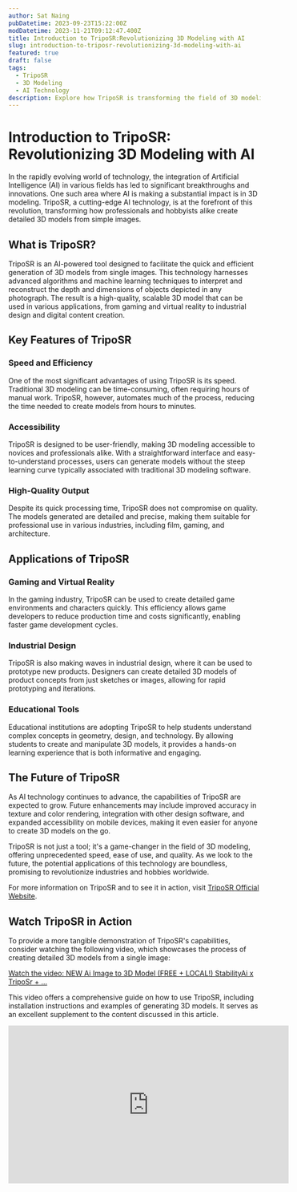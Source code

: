 ```yaml
---
author: Sat Naing
pubDatetime: 2023-09-23T15:22:00Z
modDatetime: 2023-11-21T09:12:47.400Z
title: Introduction to TripoSR:Revolutionizing 3D Modeling with AI
slug: introduction-to-triposr-revolutionizing-3d-modeling-with-ai
featured: true
draft: false
tags:
  - TripoSR
  - 3D Modeling
  - AI Technology
description: Explore how TripoSR is transforming the field of 3D modeling through advanced AI technology, making it faster, more accessible, and highly efficient.
---
```


# Introduction to TripoSR: Revolutionizing 3D Modeling with AI

In the rapidly evolving world of technology, the integration of Artificial Intelligence (AI) in various fields has led to significant breakthroughs and innovations. One such area where AI is making a substantial impact is in 3D modeling. TripoSR, a cutting-edge AI technology, is at the forefront of this revolution, transforming how professionals and hobbyists alike create detailed 3D models from simple images.

## What is TripoSR?

TripoSR is an AI-powered tool designed to facilitate the quick and efficient generation of 3D models from single images. This technology harnesses advanced algorithms and machine learning techniques to interpret and reconstruct the depth and dimensions of objects depicted in any photograph. The result is a high-quality, scalable 3D model that can be used in various applications, from gaming and virtual reality to industrial design and digital content creation.

## Key Features of TripoSR

### Speed and Efficiency

One of the most significant advantages of using TripoSR is its speed. Traditional 3D modeling can be time-consuming, often requiring hours of manual work. TripoSR, however, automates much of the process, reducing the time needed to create models from hours to minutes.

### Accessibility

TripoSR is designed to be user-friendly, making 3D modeling accessible to novices and professionals alike. With a straightforward interface and easy-to-understand processes, users can generate models without the steep learning curve typically associated with traditional 3D modeling software.

### High-Quality Output

Despite its quick processing time, TripoSR does not compromise on quality. The models generated are detailed and precise, making them suitable for professional use in various industries, including film, gaming, and architecture.

## Applications of TripoSR

### Gaming and Virtual Reality

In the gaming industry, TripoSR can be used to create detailed game environments and characters quickly. This efficiency allows game developers to reduce production time and costs significantly, enabling faster game development cycles.

### Industrial Design

TripoSR is also making waves in industrial design, where it can be used to prototype new products. Designers can create detailed 3D models of product concepts from just sketches or images, allowing for rapid prototyping and iterations.

### Educational Tools

Educational institutions are adopting TripoSR to help students understand complex concepts in geometry, design, and technology. By allowing students to create and manipulate 3D models, it provides a hands-on learning experience that is both informative and engaging.

## The Future of TripoSR

As AI technology continues to advance, the capabilities of TripoSR are expected to grow. Future enhancements may include improved accuracy in texture and color rendering, integration with other design software, and expanded accessibility on mobile devices, making it even easier for anyone to create 3D models on the go.

TripoSR is not just a tool; it's a game-changer in the field of 3D modeling, offering unprecedented speed, ease of use, and quality. As we look to the future, the potential applications of this technology are boundless, promising to revolutionize industries and hobbies worldwide.

For more information on TripoSR and to see it in action, visit [TripoSR Official Website](https://www.triposrai.com).

## Watch TripoSR in Action

To provide a more tangible demonstration of TripoSR's capabilities, consider watching the following video, which showcases the process of creating detailed 3D models from a single image:

[Watch the video: NEW Ai Image to 3D Model (FREE + LOCAL!) StabilityAi x TripoSr + ...](https://www.youtube.com/watch?v=qvkB9EQpN9k)

This video offers a comprehensive guide on how to use TripoSR, including installation instructions and examples of generating 3D models. It serves as an excellent supplement to the content discussed in this article.

<iframe width="560" height="315" src="https://www.youtube.com/embed/qvkB9EQpN9k?si=-2_UlMAudrz4oHMV" title="YouTube video player" frameborder="0" allow="accelerometer; autoplay; clipboard-write; encrypted-media; gyroscope; picture-in-picture; web-share" referrerpolicy="strict-origin-when-cross-origin" allowfullscreen></iframe>
